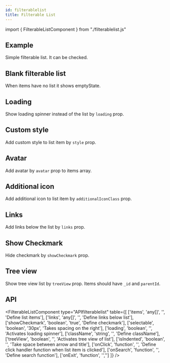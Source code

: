 ```yaml
---
id: filterablelist
title: Filterable List
---
```


import { FilterableListComponent } from "./filterablelist.js"

## Example

<p>Simple filterable list. It can be checked.</p>
<FilterableListComponent />

## Blank filterable list

<p>When items have no list it shows emptyState.</p>
<FilterableListComponent type="null"/>

## Loading

<p>Show loading spinner instead of the list by <code>loading</code> prop.</p>
<FilterableListComponent type="load" boolean={true} />

## Custom style

<p>Add custom style to list item by <code>style</code> prop.</p>
<FilterableListComponent type="style"/>

## Avatar

<p>Add avatar by <code>avatar</code> prop to items array.</p>
<FilterableListComponent type="avatar"/>

## Additional icon

<p>Add additional icon to list item by <code>additionalIconClass</code> prop.</p>
<FilterableListComponent type="additionalIconClass"/>

## Links

<p>Add links below the list by <code>links</code> prop. </p>
<FilterableListComponent type="link"/>

## Show Checkmark

<p>Hide checkmark by <code>showCheckmark</code> prop. </p>
<FilterableListComponent type="check" boolean={false} />

## Tree view

<p>Show tree view list by <code>treeView</code> prop. Items should have <code>_id</code> and <code>parentId</code>. </p>
<FilterableListComponent type="tree" boolean={true} />

## API

<FilterableListComponent type="APIfilterablelist" table={[
['items', 'any[]', '', 'Define list items'],
['links', 'any[]', '', 'Define links below list'],
['showCheckmark', 'boolean', 'true', 'Define checkmark'],
['selectable', 'boolean', '30px', 'Takes spacing on the right'],
['loading', 'boolean', '', 'Activates loading spinner'],
['className', 'string', '', 'Define className'],
['treeView', 'boolean', '', 'Activates tree view of list'],
['isIndented', 'boolean', '', 'Take space between arrow and title'],
['onClick', 'function', '', 'Define click handler function when list item is clicked'],
['onSearch', 'function', '', 'Define search function'],
['onExit', 'function', '','']
]} />